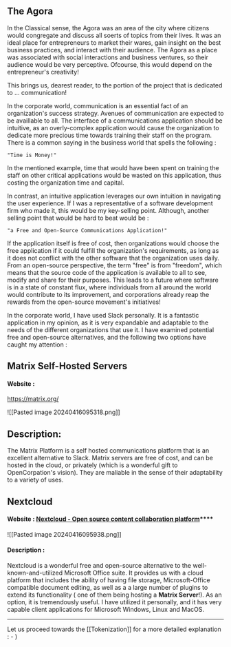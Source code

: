 
## The Agora


In the Classical sense, the Agora was an area of the city where citizens would congregate and discuss all soerts of topics from their lives. It was an ideal place for entrepreneurs to market their wares, gain insight on the best business practices, and interact with their audience. The Agora as a place was associated with social interactions and business ventures, so their audience would be very perceptive. Ofcourse, this would depend on the entrepreneur's creativity!


This brings us, dearest reader, to the portion of the project that is dedicated to ... communication!


In the corporate world, communication is an essential fact of an organization's success strategy. Avenues of communication are expected to be availlable to all. The interface of a communications application should be intuitive, as an overly-complex application would cause the organization to dedicate more precious time towards training their staff on the program. There is a common saying in the business world that spells the following : 


    "Time is Money!"


In the mentioned example, time that would have been spent on training the staff on other critical applications would be wasted on this application, thus costing the organization time and capital. 

In contrast, an intuitive application leverages our own intuition in navigating the user experience. If I was a representative of a software development firm who made it, this would be my key-selling point. Although, another selling point that would be hard to beat would be : 

    "a Free and Open-Source Communications Application!"


If the application itself is free of cost, then organizations would choose the free application if it could fulfill the organization's requirements, as long as it does not conflict with the other software that the organization uses daily. From an open-source perspective, the term "free" is from "freedom", which means that the source code of the application is available to all to see, modify and share for their purposes. This leads to a future where software is in a state of constant flux, where individuals from all around the world would contribute to its improvement, and corporations already reap the rewards from the open-source movement's initiatives!


In the corporate world, I have used Slack personally. It is a fantastic application in my opinion, as it is very expandable and adaptable to the needs of the different organizations that use it. I have examined potential free and open-source alternatives, and the following two options have caught my attention : 


## Matrix Self-Hosted Servers 



#### Website : 

https://matrix.org/

![[Pasted image 20240416095318.png]]


## Description: 


The Matrix Platform is a self hosted communications platform that is an excellent alternative to Slack. Matrix servers are free of cost, and can be hosted in the cloud, or privately (which is a wonderful gift to OpenCorpation's vision). They are maliable in the sense of their adaptability to a variety of uses. 



## Nextcloud

#### Website : [Nextcloud - Open source content collaboration platform](https://nextcloud.com/)****


![[Pasted image 20240416095938.png]]

#### Description : 

Nextcloud is a wonderful free and open-source alternative to the well-known-and-utilized Microsoft Office suite. It provides us with a cloud platform that includes the ability of having file storage, Microsoft-Office compatible document editing, as well as a a large number of plugins to extend its functionality ( one of them being hosting a **Matrix Server**!). As an option, it is tremendously useful. I have utilized it personally, and it has very capable client applications for Microsoft Windows, Linux and MacOS.  




----------------------

Let us proceed towards the [[Tokenization]] for a more detailed explanation : - )








